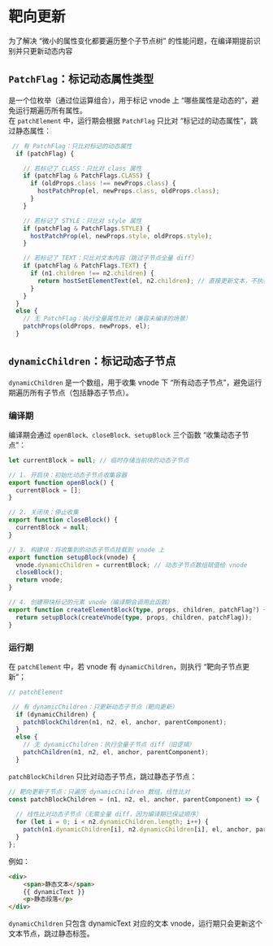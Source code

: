 # 靶向更新
为了解决 “微小的属性变化都要遍历整个子节点树” 的性能问题，在编译期提前识别并只更新动态内容

## `PatchFlag`：标记动态属性类型
是一个位枚举（通过位运算组合），用于标记 vnode 上 “哪些属性是动态的”，避免运行期遍历所有属性。  
在 `patchElement` 中，运行期会根据 `PatchFlag` 只比对 “标记过的动态属性”，跳过静态属性：
```ts
 // 有 PatchFlag：只比对标记的动态属性
  if (patchFlag) {

    // 若标记了 CLASS：只比对 class 属性
    if (patchFlag & PatchFlags.CLASS) {
      if (oldProps.class !== newProps.class) {
        hostPatchProp(el, newProps.class, oldProps.class);
      }
    }

    // 若标记了 STYLE：只比对 style 属性
    if (patchFlag & PatchFlags.STYLE) {
      hostPatchProp(el, newProps.style, oldProps.style);
    }

    // 若标记了 TEXT：只比对文本内容（跳过子节点全量 diff）
    if (patchFlag & PatchFlags.TEXT) {
      if (n1.children !== n2.children) {
        return hostSetElementText(el, n2.children); // 直接更新文本，不执行全量 diff
      }
    }
  } 
  else {
    // 无 PatchFlag：执行全量属性比对（兼容未编译的场景）
    patchProps(oldProps, newProps, el);
  }
```


## `dynamicChildren`：标记动态子节点
`dynamicChildren` 是一个数组，用于收集 vnode 下 “所有动态子节点”，避免运行期遍历所有子节点（包括静态子节点）。

### 编译期
编译期会通过 `openBlock、closeBlock、setupBlock` 三个函数 “收集动态子节点”：
```ts
let currentBlock = null; // 临时存储当前块的动态子节点

// 1. 开启块：初始化动态子节点收集容器
export function openBlock() {
  currentBlock = [];
}

// 2. 关闭块：停止收集
export function closeBlock() {
  currentBlock = null;
}

// 3. 构建块：将收集到的动态子节点挂载到 vnode 上
export function setupBlock(vnode) {
  vnode.dynamicChildren = currentBlock; // 动态子节点数组赋值给 vnode
  closeBlock();
  return vnode;
}

// 4. 创建带块标记的元素 vnode（编译期会调用此函数）
export function createElementBlock(type, props, children, patchFlag?) {
  return setupBlock(createVnode(type, props, children, patchFlag));
}
```


### 运行期
在 `patchElement` 中，若 vnode 有 `dynamicChildren`，则执行 “靶向子节点更新”；
```ts
// patchElement

 // 有 dynamicChildren：只更新动态子节点（靶向更新）
  if (dynamicChildren) {
    patchBlockChildren(n1, n2, el, anchor, parentComponent);
  } 
  else {
    // 无 dynamicChildren：执行全量子节点 diff（旧逻辑）
    patchChildren(n1, n2, el, anchor, parentComponent);
  }
```
`patchBlockChildren` 只比对动态子节点，跳过静态子节点：
```ts
// 靶向更新子节点：只遍历 dynamicChildren 数组，线性比对
const patchBlockChildren = (n1, n2, el, anchor, parentComponent) => {
    
  // 线性比对动态子节点（无需全量 diff，因为编译期已保证顺序）
  for (let i = 0; i < n2.dynamicChildren.length; i++) {
    patch(n1.dynamicChildren[i], n2.dynamicChildren[i], el, anchor, parentComponent);
  }
};
```
例如：
```html
<div>
    <span>静态文本</span>
    {{ dynamicText }}
    <p>静态段落</p>
</div>
```
`dynamicChildren` 只包含 dynamicText 对应的文本 vnode，运行期只会更新这个文本节点，跳过静态标签。